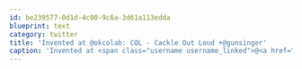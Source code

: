 ```yaml
---
id: be239577-0d1d-4c00-9c6a-3d61a113edda
blueprint: text
category: twitter
title: 'Invented at @okcolab: COL - Cackle Out Loud +@gunsinger'
caption: 'Invented at <span class="username username_linked">@<a href="https://twitter.com/okcolab" title="Okanagan coLab">okcolab</a></span>: COL - Cackle Out Loud +<span class="username username_linked">@<a href="https://twitter.com/gunsinger" title="Cynthia Gunsinger">gunsinger</a></span>'
---
```

